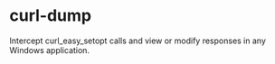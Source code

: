 # curl-dump
Intercept curl_easy_setopt calls and view or modify responses in any Windows application.
